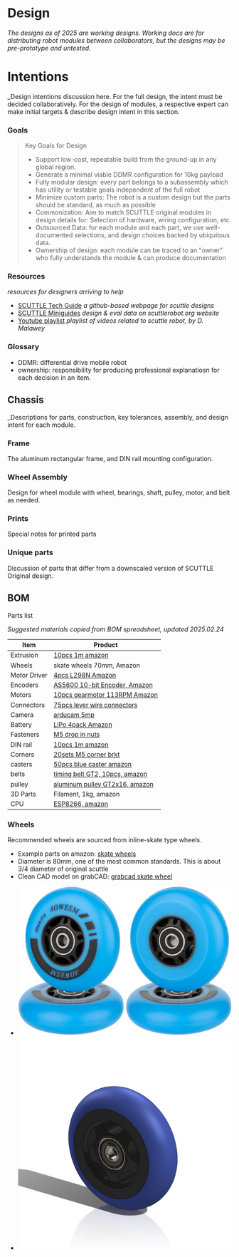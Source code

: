 # Design
_The designs as of 2025 are working designs.  Working docs are for distributing robot modules between collaborators, but the designs may be pre-prototype and untested._

# Intentions
_Design intentions discussion here.  For the full design, the intent must be decided collaboratively.  For the design of modules, a respective expert can make initial targets & describe design intent in this section.

### Goals

> Key Goals for Design
>
> * Support low-cost, repeatable build from the ground-up in any global region.
> * Generate a minimal viable DDMR configuration for 10kg payload
> * Fully modular design: every part belongs to a subassembly which has utility or testable goals independent of the full robot
> * Minimize custom parts: The robot is a custom design but the parts should be standard, as much as possible
> * Commonization:  Aim to match SCUTTLE original modules in design details for: Selection of hardware, wiring configuration, etc.
> * Outsourced Data: for each module and each part, we use well-documented selections, and design choices backed by ubiquitous data.
> * Ownership of design: each module can be traced to an "owner" who fully understands the module & can produce documentation
> 

### Resources
_resources for designers arriving to help_

* [SCUTTLE Tech Guide](https://qr.net/scuttleproject) _a github-based webpage for scuttle designs_
* [SCUTTLE Miniguides](https://scuttlerobot.org/resources) _design & eval data on scuttlerobot.org website_
* [Youtube playlist](https://www.youtube.com/playlist?list=PLHkrnCQ5sDmdyelgZAIN76-Y_Tug1E4Ug) _playlist of videos related to scuttle robot, by D. Malawey_

### Glossary

* DDMR: differential drive mobile robot
* ownership: responsibility for producing professional explanatiosn for each decision in an item.


## Chassis
_Descriptions for parts, construction, key tolerances, assembly, and design intent for each module.

### Frame
The aluminum rectangular frame, and DIN rail mounting configuration.

### Wheel Assembly
Design for wheel module with wheel, bearings, shaft, pulley, motor, and belt as needed.

### Prints
Special notes for printed parts

### Unique parts
Discussion of parts that differ from a downscaled version of SCUTTLE Original design.

## BOM
Parts list

_Suggested materials copied from BOM spreadsheet, updated 2025.02.24_

| Item         | Product                                                                                                                |
| ------------ | ---------------------------------------------------------------------------------------------------------------------- |
| Extrusion    | [10pcs 1m amazon](https://www.amazon.com/Aluminum-Extrusion-European-Standard-Anodized/dp/B08PQPK379)                  |
| Wheels       | skate wheels 70mm, Amazon                                                                                              |
| Motor Driver | [4pcs L298N Amazon](https://www.amazon.com/HiLetgo-Controller-Stepper-H-Bridge-Mega2560/dp/B07BK1QL5T)                 |
| Encoders     | [AS5600 10-bit Encoder, Amazon](https://www.amazon.com/Magnetic-Encoder-Induction-Measurement-Precision/dp/B097QNG1CN) |
| Motors       | [10pcs gearmotor 113RPM Amazon](https://www.amazon.com/DC-Gear-Motor-Planetary-Industrial/dp/B07XMFLSPB)               |
| Connectors   | [75pcs lever wire connectors](https://www.amazon.com/dp/B08HXXWLT8)                                                    |
| Camera       | [arducam 5mp](https://www.amazon.com/Arducam-Megapixels-Sensor-OV5647-Raspberry/dp/B012V1HEP4)                         |
| Battery      | [LiPo 4pack Amazon](https://www.amazon.com/Tattu-Packs-450mAh-7-4V-Battery/dp/B07K18DJG5)                              |
| Fasteners    | [M5 drop in nuts](https://www.amazon.com/Fastener-Nickel-Plated-Sliding-Aluminum-Profile/dp/B086MKNYDS)                |
| DIN rail     | [10pcs 1m amazon](https://www.amazon.com/Aluminum-Professionals-Hardware-Components-Mounting/dp/B088FFHCDC)            |
| Corners      | [20sets M5 corner brkt](https://www.amazon.com/Aluminum-Profile-Connector-Bracket-Accessories/dp/B0855V2JV3)           |
| casters      | [50pcs blue caster amazon](https://www.amazon.com/dp/B07D2GWL2T)                                                       |
| belts        | [timing belt GT2, 10pcs, amazon](https://www.amazon.com/3Dman-Timing-Closed-Rubber-Printer/dp/B07V6N32B1)              |
| pulley       | [aluminum pulley GT2x16, amazon](https://www.amazon.com/Saiper-Aluminum-Synchronous-Compatible-Printer/dp/B07M9FT3H1)  |
| 3D Parts     | Filament, 1kg, amazon                                                                                                  |
| CPU          | [ESP8266, amazon](https://www.amazon.com/HiLetgo-Internet-Development-Wireless-Micropython/dp/B081CSJV2V)              |

### Wheels

Recommended wheels are sourced from inline-skate type wheels.  
* Example parts on amazon: [skate wheels](https://www.amazon.com/dp/B08CT98HFB)
* Diameter is 80mm, one of the most common standards.  This is about 3/4 diameter of original scuttle
* Clean CAD model on grabCAD: [grabcad skate wheel](https://grabcad.com/library/skatewheel-1)
  
- ![skate wheel products](img/img_skateWheel.jpg)
- ![skate wheel CAD model](img/img_skateWheel2.jpg)
